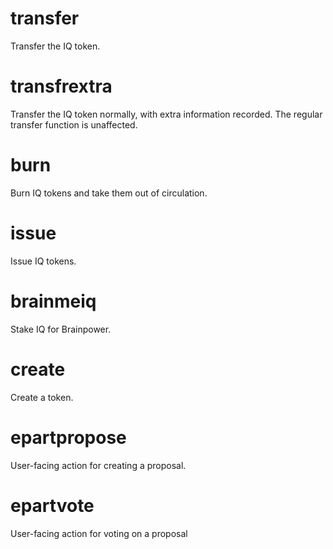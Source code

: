 <h1 class="contract">transfer</h1>
Transfer the IQ token.
<h1 class="contract">transfrextra</h1>
Transfer the IQ token normally, with extra information recorded. The regular transfer function is unaffected.
<h1 class="contract">burn</h1>
Burn IQ tokens and take them out of circulation.
<h1 class="contract">issue</h1>
Issue IQ tokens.
<h1 class="contract">brainmeiq</h1>
Stake IQ for Brainpower.
<h1 class="contract">create</h1>
Create a token.
<h1 class="contract">epartpropose</h1>
User-facing action for creating a proposal. 
<h1 class="contract">epartvote</h1>
User-facing action for voting on a proposal
